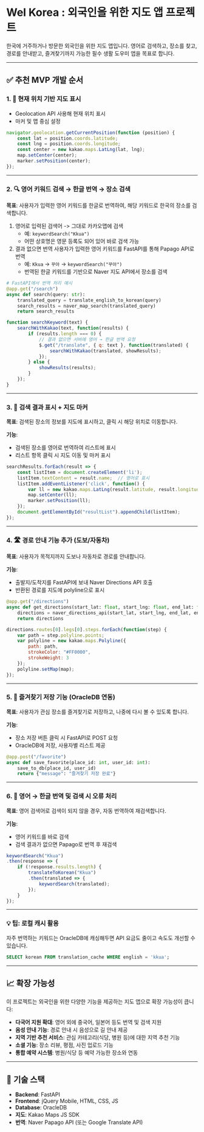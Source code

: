 # Wel Korea : 외국인을 위한 지도 앱 프로젝트

한국에 거주하거나 방문한 외국인을 위한 지도 앱입니다. 영어로 검색하고, 장소를 찾고, 경로를 안내받고, 즐겨찾기까지 가능한 필수 생활 도우미 앱을 목표로 합니다.

---

## ✅ 추천 MVP 개발 순서

### 1. 📍 현재 위치 기반 지도 표시

- Geolocation API 사용해 현재 위치 표시
- 마커 및 맵 중심 설정

```javascript
navigator.geolocation.getCurrentPosition(function (position) {
    const lat = position.coords.latitude;
    const lng = position.coords.longitude;
    const center = new kakao.maps.LatLng(lat, lng);
    map.setCenter(center);
    marker.setPosition(center);
});
```

---

### 2. 🔍 영어 키워드 검색 → 한글 번역 → 장소 검색

**목표**: 사용자가 입력한 영어 키워드를 한글로 번역하여, 해당 키워드로 한국의 장소를 검색합니다.

1. 영어로 입력된 검색어 -> 그대로 카카오맵에 검색
    - 예: ```keywordSearch("Kkua")```
    - 어떤 상호명은 영문 등록도 되어 있어 바로 검색 가능
2. 결과 없으면 번역 사용자가 입력한 영어 키워드를 FastAPI를 통해 Papago API로 번역
    - 예: ```Kkua``` → ```꾸아``` → ```keywordSearch("꾸아")```
    - 번역된 한글 키워드를 기반으로 Naver 지도 API에서 장소를 검색

```python
# FastAPI에서 번역 처리 예시
@app.get("/search")
async def search(query: str):
    translated_query = translate_english_to_korean(query)
    search_results = naver_map_search(translated_query)
    return search_results
```
```javascript
function searchKeyword(text) {
    searchWithKakao(text, function(results) {
        if (results.length === 0) {
            // 결과 없으면 서버에 영어 → 한글 번역 요청
            $.get("/translate", { q: text }, function(translated) {
                searchWithKakao(translated, showResults);
            });
        } else {
            showResults(results);
        }
    });
}
```

---

### 3. 📄 검색 결과 표시 + 지도 마커

**목표**: 검색된 장소의 정보를 지도에 표시하고, 클릭 시 해당 위치로 이동합니다.

**기능**:
- 검색된 장소를 영어로 번역하여 리스트에 표시
- 리스트 항목 클릭 시 지도 이동 및 마커 표시

```javascript
searchResults.forEach(result => {
    const listItem = document.createElement('li');
    listItem.textContent = result.name;  // 영어로 표시
    listItem.addEventListener('click', function() {
        var ll = new kakao.maps.LatLng(result.latitude, result.longitude);
        map.setCenter(ll);
        marker.setPosition(ll);
    });
    document.getElementById("resultList").appendChild(listItem);
});
```

---

### 4. 🛣️ 경로 안내 기능 추가 (도보/자동차)

**목표**: 사용자가 목적지까지 도보나 자동차로 경로를 안내합니다.

**기능**:
- 출발지/도착지를 FastAPI에 보내 Naver Directions API 호출
- 반환된 경로를 지도에 polyline으로 표시

```python
@app.get("/directions")
async def get_directions(start_lat: float, start_lng: float, end_lat: float, end_lng: float):
    directions = naver_directions_api(start_lat, start_lng, end_lat, end_lng)
    return directions
```

```javascript
directions.routes[0].legs[0].steps.forEach(function(step) {
    var path = step.polyline.points;
    var polyline = new kakao.maps.Polyline({
        path: path,
        strokeColor: "#FF0000", 
        strokeWeight: 3
    });
    polyline.setMap(map);
});
```

---

### 5. 💾 즐겨찾기 저장 기능 (OracleDB 연동)

**목표**: 사용자가 관심 장소를 즐겨찾기로 저장하고, 나중에 다시 볼 수 있도록 합니다.

**기능**:
- 장소 저장 버튼 클릭 시 FastAPI로 POST 요청
- OracleDB에 저장, 사용자별 리스트 제공

```python
@app.post("/favorite")
async def save_favorite(place_id: int, user_id: int):
    save_to_db(place_id, user_id)
    return {"message": "즐겨찾기 저장 완료"}
```

---

### 6. 💬 영어 → 한글 번역 및 검색 시 오류 처리

**목표**: 영어 검색어로 검색이 되지 않을 경우, 자동 번역하여 재검색합니다.

**기능**:
- 영어 키워드를 바로 검색
- 검색 결과가 없으면 Papago로 번역 후 재검색

```javascript
keywordSearch("Kkua")
.then(response => {
    if (!response.results.length) {
        translateToKorean("Kkua")
        .then(translated => {
            keywordSearch(translated);
        });
    }
});
```

---

### 💡 팁: 로컬 캐시 활용

자주 번역하는 키워드는 OracleDB에 캐싱해두면 API 요금도 줄이고 속도도 개선할 수 있습니다.

```sql
SELECT korean FROM translation_cache WHERE english = 'kkua';
```

---

## 📈 확장 가능성

이 프로젝트는 외국인을 위한 다양한 기능을 제공하는 지도 앱으로 확장 가능성이 큽니다:

- **다국어 지원 확대**: 영어 외에 중국어, 일본어 등도 번역 및 검색 지원
- **음성 안내 기능**: 경로 안내 시 음성으로 길 안내 제공
- **지역 기반 추천 서비스**: 관심 카테고리(식당, 병원 등)에 대한 지역 추천 기능
- **소셜 기능**: 장소 리뷰, 평점, 사진 업로드 기능
- **통합 예약 시스템**: 병원/식당 등 예약 가능한 장소와 연동

---

## 📁 기술 스택

- **Backend**: FastAPI
- **Frontend**: jQuery Mobile, HTML, CSS, JS
- **Database**: OracleDB
- **지도**: Kakao Maps JS SDK
- **번역**: Naver Papago API (또는 Google Translate API)
